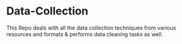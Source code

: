 # Data-Collection
This Repo deals with all the data collection techniques from various resources and formats &amp; performs data cleaning tasks as well. 
